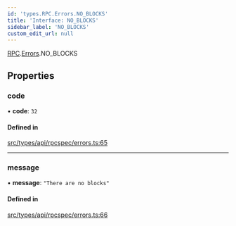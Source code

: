 ```yaml
---
id: 'types.RPC.Errors.NO_BLOCKS'
title: 'Interface: NO_BLOCKS'
sidebar_label: 'NO_BLOCKS'
custom_edit_url: null
---
```


[RPC](../namespaces/types.RPC.md).[Errors](../namespaces/types.RPC.Errors.md).NO_BLOCKS

## Properties

### code

• **code**: `32`

#### Defined in

[src/types/api/rpcspec/errors.ts:65](https://github.com/starknet-io/starknet.js/blob/v5.24.3/src/types/api/rpcspec/errors.ts#L65)

---

### message

• **message**: `"There are no blocks"`

#### Defined in

[src/types/api/rpcspec/errors.ts:66](https://github.com/starknet-io/starknet.js/blob/v5.24.3/src/types/api/rpcspec/errors.ts#L66)
